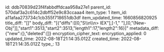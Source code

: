 id: ddb70839d23f4fabbdffdcaa958a27e1
parent_id: 570daf3a2c614c2dbff52e9c83ccaaa4
item_type: 1
item_id: a11afaa273734c1cb355f718651db3df
item_updated_time: 1660856820925
title_diff: "[]"
body_diff: "[{\"diffs\":[[0,\"S\\\n\\\n> IEX\"],[-1,\" \"],[0,\"(New-Obj\"]],\"start1\":3513,\"start2\":3513,\"length1\":17,\"length2\":16}]"
metadata_diff: {"new":{},"deleted":[]}
encryption_cipher_text: 
encryption_applied: 0
updated_time: 2022-08-18T21:14:35.012Z
created_time: 2022-08-18T21:14:35.012Z
type_: 13